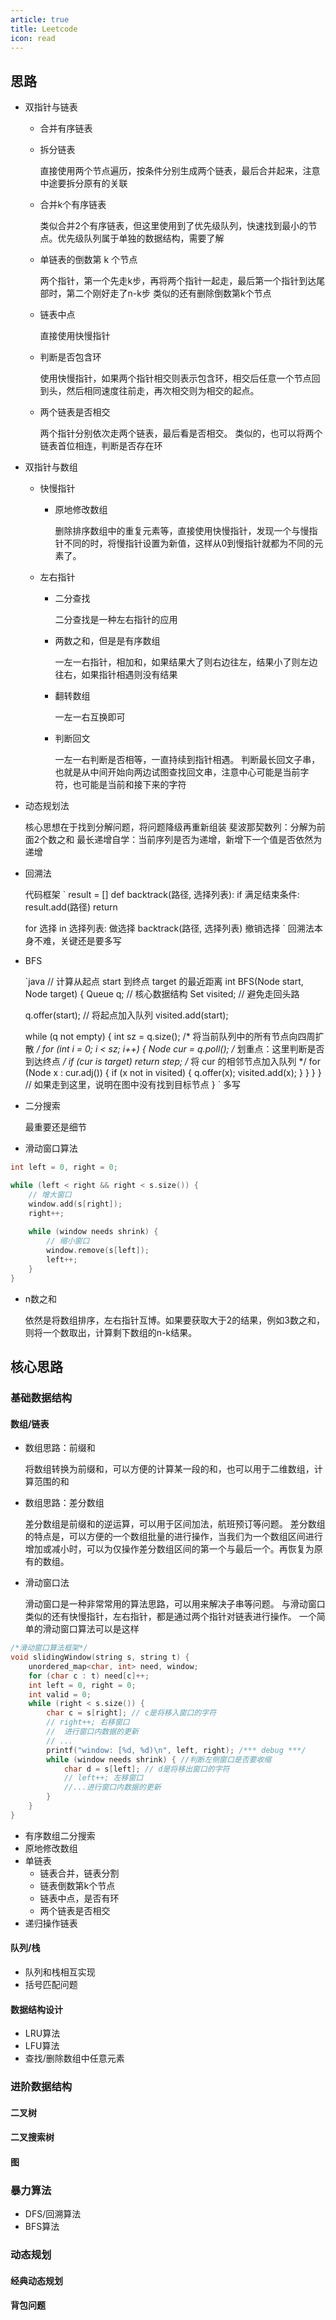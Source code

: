 ```yaml
---
article: true
title: Leetcode
icon: read
---
```


## 思路

- 双指针与链表
    - 合并有序链表
    - 拆分链表
    
        直接使用两个节点遍历，按条件分别生成两个链表，最后合并起来，注意中途要拆分原有的关联
    - 合并k个有序链表

        类似合并2个有序链表，但这里使用到了优先级队列，快速找到最小的节点。优先级队列属于单独的数据结构，需要了解
    - 单链表的倒数第 k 个节点

        两个指针，第一个先走k步，再将两个指针一起走，最后第一个指针到达尾部时，第二个刚好走了n-k步
        类似的还有删除倒数第k个节点
    - 链表中点

        直接使用快慢指针
    - 判断是否包含环
        
        使用快慢指针，如果两个指针相交则表示包含环，相交后任意一个节点回到头，然后相同速度往前走，再次相交则为相交的起点。
    - 两个链表是否相交

        两个指针分别依次走两个链表，最后看是否相交。
        类似的，也可以将两个链表首位相连，判断是否存在环

- 双指针与数组
    - 快慢指针
        - 原地修改数组

            删除排序数组中的重复元素等，直接使用快慢指针，发现一个与慢指针不同的时，将慢指针设置为新值，这样从0到慢指针就都为不同的元素了。
    - 左右指针
        - 二分查找

            二分查找是一种左右指针的应用
        - 两数之和，但是是有序数组

            一左一右指针，相加和，如果结果大了则右边往左，结果小了则左边往右，如果指针相遇则没有结果
        - 翻转数组

            一左一右互换即可
        - 判断回文

            一左一右判断是否相等，一直持续到指针相遇。
            判断最长回文子串，也就是从中间开始向两边试图查找回文串，注意中心可能是当前字符，也可能是当前和接下来的字符

- 动态规划法

    核心思想在于找到分解问题，将问题降级再重新组装
    斐波那契数列：分解为前面2个数之和
    最长递增自学：当前序列是否为递增，新增下一个值是否依然为递增

- 回溯法

    代码框架
    `
    result = []
def backtrack(路径, 选择列表):
    if 满足结束条件:
        result.add(路径)
        return
    
    for 选择 in 选择列表:
        做选择
        backtrack(路径, 选择列表)
        撤销选择
`
    回溯法本身不难，关键还是要多写

- BFS

    `java
    // 计算从起点 start 到终点 target 的最近距离
int BFS(Node start, Node target) {
    Queue<Node> q; // 核心数据结构
    Set<Node> visited; // 避免走回头路
    
    q.offer(start); // 将起点加入队列
    visited.add(start);

    while (q not empty) {
        int sz = q.size();
        /* 将当前队列中的所有节点向四周扩散 */
        for (int i = 0; i < sz; i++) {
            Node cur = q.poll();
            /* 划重点：这里判断是否到达终点 */
            if (cur is target)
                return step;
            /* 将 cur 的相邻节点加入队列 */
            for (Node x : cur.adj()) {
                if (x not in visited) {
                    q.offer(x);
                    visited.add(x);
                }
            }
        }
    }
    // 如果走到这里，说明在图中没有找到目标节点
}
`
    多写

- 二分搜索

    最重要还是细节

- 滑动窗口算法

```c++
int left = 0, right = 0;

while (left < right && right < s.size()) {
    // 增大窗口
    window.add(s[right]);
    right++;
    
    while (window needs shrink) {
        // 缩小窗口
        window.remove(s[left]);
        left++;
    }
}
```

- n数之和

    依然是将数组排序，左右指针互博。如果要获取大于2的结果，例如3数之和，则将一个数取出，计算剩下数组的n-k结果。



## 核心思路
### 基础数据结构
#### 数组/链表
-   数组思路：前缀和
    
    将数组转换为前缀和，可以方便的计算某一段的和，也可以用于二维数组，计算范围的和
-   数组思路：差分数组
    
    差分数组是前缀和的逆运算，可以用于区间加法，航班预订等问题。
    差分数组的特点是，可以方便的一个数组批量的进行操作，当我们为一个数组区间进行增加或减小时，可以为仅操作差分数组区间的第一个与最后一个。再恢复为原有的数组。
-   滑动窗口法

    滑动窗口是一种非常常用的算法思路，可以用来解决子串等问题。
    与滑动窗口类似的还有快慢指针，左右指针，都是通过两个指针对链表进行操作。
    一个简单的滑动窗口算法可以是这样

```c++
/*滑动窗口算法框架*/
void slidingWindow(string s, string t) { 
    unordered_map<char, int> need, window;
    for (char c : t) need[c]++;
    int left = 0, right = 0;
    int valid = 0;
    while (right < s.size()) {
        char c = s[right]; // c是将移入窗口的字符
        // right++; 右移窗口
        //  进行窗口内数据的更新
        // ...
        printf("window: [%d, %d)\n", left, right); /*** debug ***/
        while (window needs shrink) { //判断左侧窗口是否要收缩
            char d = s[left]; // d是将移出窗口的字符
            // left++; 左移窗口
            //...进行窗口内数据的更新
        }
    }
}
```

-   有序数组二分搜索
-   原地修改数组
-   单链表
    - 链表合并，链表分割
    - 链表倒数第k个节点
    - 链表中点，是否有环
    - 两个链表是否相交
-   递归操作链表
#### 队列/栈
-   队列和栈相互实现
-   括号匹配问题

#### 数据结构设计
-   LRU算法
-   LFU算法
-   查找/删除数组中任意元素

### 进阶数据结构
#### 二叉树
#### 二叉搜索树
#### 图
### 暴力算法
-   DFS/回溯算法
-   BFS算法
### 动态规划
#### 经典动态规划
#### 背包问题